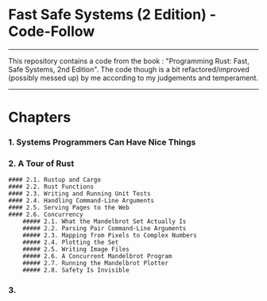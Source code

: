 # Fast Safe Systems (2 Edition) - Code-Follow
----
This repository contains a code from the book : "Programming Rust: Fast, Safe Systems, 2nd Edition".
The code though is a bit refactored/improved (possibly messed up) by me according to my judgements and temperament.

----

# Chapters
### 1. Systems Programmers Can Have Nice Things
### 2. A Tour of Rust
    #### 2.1. Rustup and Cargo
    #### 2.2. Rust Functions
    #### 2.3. Writing and Running Unit Tests
    #### 2.4. Handling Command-Line Arguments
    #### 2.5. Serving Pages to the Web
    #### 2.6. Concurrency
        ##### 2.1. What the Mandelbrot Set Actually Is
        ##### 2.2. Parsing Pair Command-Line Arguments
        ##### 2.3. Mapping from Pixels to Complex Numbers
        ##### 2.4. Plotting the Set
        ##### 2.5. Writing Image Files
        ##### 2.6. A Concurrent Mandelbrot Program
        ##### 2.7. Running the Mandelbrot Plotter
        ##### 2.8. Safety Is Invisible
### 3. 
